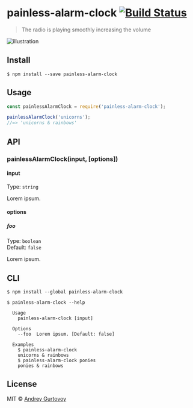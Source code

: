 # painless-alarm-clock [![Build Status](https://travis-ci.org/jt3k/painless-alarm-clock.svg?branch=master)](https://travis-ci.org/jt3k/painless-alarm-clock)

> The radio is playing smoothly increasing the volume

![illustration](https://rawgit.com/jt3k/painless-alarm-clock/master/illustration.svg)

## Install

```
$ npm install --save painless-alarm-clock
```


## Usage

```js
const painlessAlarmClock = require('painless-alarm-clock');

painlessAlarmClock('unicorns');
//=> 'unicorns & rainbows'
```


## API

### painlessAlarmClock(input, [options])

#### input

Type: `string`

Lorem ipsum.

#### options

##### foo

Type: `boolean`<br>
Default: `false`

Lorem ipsum.


## CLI

```
$ npm install --global painless-alarm-clock
```

```
$ painless-alarm-clock --help

  Usage
    painless-alarm-clock [input]

  Options
    --foo  Lorem ipsum. [Default: false]

  Examples
    $ painless-alarm-clock
    unicorns & rainbows
    $ painless-alarm-clock ponies
    ponies & rainbows
```


## License

MIT © [Andrey Gurtovoy](https://github.com/jt3k)
